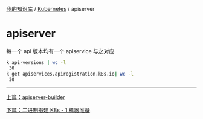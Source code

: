 [我的知识库](../README.md) / [Kubernetes](zz_gneratered_mdi.md) / apiserver

# apiserver

每一个 api 版本均有一个 apiservice 与之对应

```bash
k api-versions | wc -l
 30
k get apiservices.apiregistration.k8s.io| wc -l
 30
```

---
[上篇：apiserver-builder](apiserver-builder.md)

[下篇：二进制搭建 K8s - 1 机器准备](binary-build-k8s-01-prepare-nodes.md)
